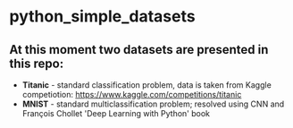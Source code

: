 # python_simple_datasets

## At this moment two datasets are presented in this repo:
* **Titanic** - standard classification problem, data is taken from Kaggle competiotion: https://www.kaggle.com/competitions/titanic
* **MNIST** - standard multiclassification problem; resolved using CNN and François Chollet 'Deep Learning with Python' book
